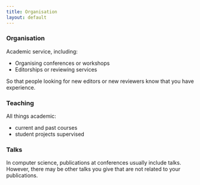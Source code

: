 ```yaml
---
title: Organisation
layout: default
---
```


### Organisation
Academic service, including:
- Organising conferences or workshops
- Editorships or reviewing services

So that people looking for new editors or new reviewers know that you have experience.

### Teaching

All things academic:
- current and past courses
- student projects supervised


### Talks

In computer science, publications at conferences usually include talks.
However, there may be other talks you give that are not related to your publications.
